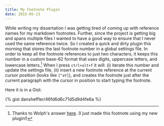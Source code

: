 ```yaml
---
title: My Footnote Plugin
date: 2015-05-13
---
```


While writing my dissertation I was getting tired of coming up with
reference names for my markdown footnotes.  Further, since the
project is getting big and spans multiple files I wanted to have a
good way to ensure that I never used the same reference twice.  So
I created a quick and dirty plugin this morning that stores the
last footnote number in a global settings file.  In order to keep
all the footnote references to just two characters, it keeps this
number in a custom base-62 format that uses digits, uppercase
letters, and lowercase letters.[^2X]  When I press `ctrl+alt+f` it
will: (i) iterate this number and update the settings file, (ii)
insert a new footnote reference at the current cursor position
(looks like `[^aY]`), and creates the footnote just after the
current paragraph with the cursor in position to start typing the
footnote.


Here it is in a Gist:

{% gist dansheffler/46fd6d6c71d5d9d4fe6a %}

[^2X]: Thanks to Wolph's answer [here](http://stackoverflow.com/a/2549514).  (I just made this footnote using my new plugin!)